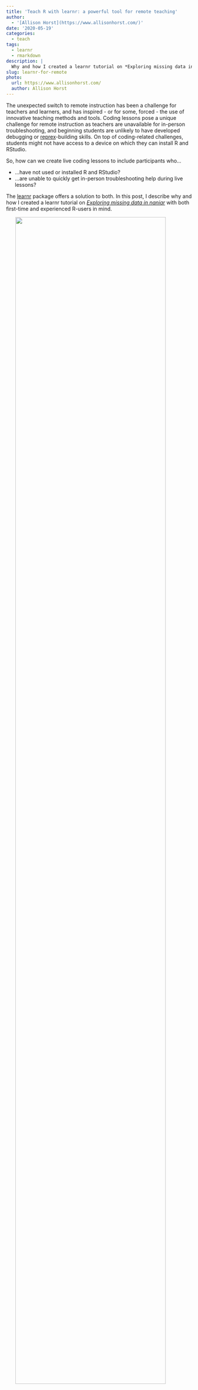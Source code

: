 ```yaml
---
title: 'Teach R with learnr: a powerful tool for remote teaching'
author:
  - '[Allison Horst](https://www.allisonhorst.com/)'
date: '2020-05-19'
categories:
  - teach
tags:
  - learnr
  - rmarkdown
description: |
  Why and how I created a learnr tutorial on *Exploring missing data in naniar*
slug: learnr-for-remote
photo:
  url: https://www.allisonhorst.com/
  author: Allison Horst
---
```




The unexpected switch to remote instruction has been a challenge for teachers and learners, and has inspired - or for some, forced - the use of innovative teaching methods and tools. Coding lessons pose a unique challenge for remote instruction as teachers are unavailable for in-person troubleshooting, and beginning students are unlikely to have developed debugging or [reprex](https://reprex.tidyverse.org/)-building skills. On top of coding-related challenges, students might not have access to a device on which they can install R and RStudio.

So, how can we create live coding lessons to include participants who... 

- ...have not used or installed R and RStudio?
- ...are unable to quickly get in-person troubleshooting help during live lessons? 

The [learnr](https://rstudio.github.io/learnr/) package offers a solution to both. In this post, I describe why and how I created a learnr tutorial on [*Exploring missing data in naniar*](https://allisonhorst.shinyapps.io/missingexplorer/) with both first-time and experienced R-users in mind.

<a href="https://allisonhorst.shinyapps.io/missingexplorer/" target="_blank"><img src="naniar.jpg" width="90%" style="display: block; margin: auto;" /></a>

## 1. Approachable for first-time R users

For my remote lesson on exploring missing data (using [Dr. Nick Tierney](https://www.njtierney.com/)’s [`naniar`](https://cran.r-project.org/web/packages/naniar/vignettes/getting-started-w-naniar.html) package), I expected a combination of: 

- Advanced R users
- Beginning R learners
- Attendees who had never used or seen R & RStudio before

Usually, I have students fork and clone materials from a GitHub repo so that they can follow along in the RStudio IDE (Desktop, or through [RStudio Cloud](https://rstudio.cloud/)). For my live lesson, I wanted *everyone* - even those who had never used or seen R/RStudio before - to be able to write and run R code successfully, and I didn’t want those first-time R-users to need to navigate the IDE at the same time. 

### learnr tutorials look and feel like a simple website 

I love the RStudio IDE. If you’re reading this, you probably do, too. But try to remember what it felt like the first time you opened it. There is a lot there, and it takes a long time to feel really comfortable navigating it. Eventually, most R-users will need to become good friends with the RStudio IDE. But for first-time users working remotely and without hands-on help, a learnr tutorial - which looks like a simple, easy-to-navigate website - could be a more familiar and welcoming entry. 

For example, here is what my [*Exploring missing values in naniar*](https://allisonhorst.shinyapps.io/missingexplorer/) tutorial looks like: 

<a href="https://allisonhorst.shinyapps.io/missingexplorer/" target="_blank"><img src="tutorial_home.png" width="90%" style="display: block; margin: auto;" /></a>

### No installing or importing necessary

Both [RStudio Cloud](https://rstudio.cloud/) and learnr solve this problem. No need for R, RStudio, or package installation for learners to get up-and-running. And in learnr, learners don’t even need to read in data; it can already exist as a pre-stored object (e.g. data frame) that can be directly referred to throughout the tutorial. That means that **tutorial users can immediately start exploring and playing with the data at virtually no start-up cost**. Again, reading in data and naming objects are critical skills that every user will eventually need to learn. Let them learn it later. Let the first time be just the awesome stuff with learnr.

## 2. Customized hints and solutions

Another major hurdle of remote teaching is how to help students when they get stuck. learnr solves this problem in several ways. 

### You decide the starting point

Writing code from scratch can be intimidating for first-time users. In learnr tutorials you decide what code already exists, and users can build on that. 

For example, you can pre-populate a code example for a basic graph with `ggplot2`, and users could just add or update variables for the x- and y- aesthetic. Even better: there is no risk of them breaking it. For each code example, there is a button in the top left to “Start Over,” which will return the code to the original. 

In the exercise below, there is existing code to make an UpSet plot to explore co-occurrence of missing  values:

<img src="example_code.png" width="60%" style="display: block; margin: auto;" />

### Hints

This might be my favorite thing about learnr - it’s easy to add one or more customized hints that students can look to when they get stuck. When learners are working through tutorials on their own, I think this is an awesome option to lead them along without giving away the answer. 

<img src="hint.png" width="60%" style="display: block; margin: auto;" />

### Solutions

If you want users to be able to see the full solution, you can make that easily available too. This is especially useful in a live-coding demo, when participants can fall behind if they need to troubleshoot or read through a sequence of Hints. Once a solution is created, a Solution button will appear in the code exercise. There’s even a convenient ‘Copy to Clipboard’ button built-in. 

<img src="solution.png" width="60%" style="display: block; margin: auto;" />

Learn how to add solutions, hints and more to your learnr tutorial [here](https://rstudio.github.io/learnr/)!

## 3. Customize your tutorial with CSS

I wanted the look of my learnr tutorial be highly customized. That meant some CSS, and involved just a few steps:

- Making a new /css directory in my tutorial project
- Creating a new .css file in it
- Adding that to the YAML output format (see more in Section 3.1.4.1 [here](https://bookdown.org/yihui/rmarkdown/html-document.html))
- Update CSS with a lot of googling, ‘Inspect Element’ and trial & error

Here are some of the custom CSS changes I made for the biggest differences with the smallest effort: 

### Update header color and font

Customizing \<h3> header:


```css
h3 {
  color: teal;
  font-family: 'Roboto Slab', serif;
}
```

...and similar to customize other heading levels (h1, h2, etc.).

Remember that if you are using google fonts (like Roboto Slab here) you’ll need to set that up. 

### Update body background & font


```css
body {
  background-color: white;
  font-family: 'Source Sans Pro', sans-serif;
  font-size: 12;
}
```

### Update menu aesthetics

Tons of options to update the overall menu look: 


```css
.topicsList .topic {
    font-family: 'Roboto Slab', serif;
    line-height: 40px;
    font-size: 15px;
    padding-left: 10px;
    cursor: pointer;
    background-repeat: no-repeat;
    background-size: 2px 80px;
    background-position: left 100%;
        background-position-y: 100%;
    background-image: url(images/topicProgress.png);
    border-bottom: 1px solid teal;
    -webkit-transition-property: background-position;
    transition-property: background-position;
    -webkit-transition-duration: 0.25s;
    transition-duration: 0.25s;
}
```

And this stuff changes the look & color of the menu item you click on: 


```css
.topicsList .topic.current {
    font-family: 'Roboto Slab', serif;
    background-color: orange;
    color: #ffffff;
    border: 0px;
}
```

...plus a bunch more stuff, but those are some that made me the happiest with the look of my tutorial with minimal effort. 

### Font awesome icons! 

Icons are great for organization and visual interest in course materials. I used icons to indicate coding examples, exercises, and critical thinking questions. Install and attach the [`fontawesome`](https://github.com/rstudio/fontawesome) package in R to add [Font Awesome](https://fontawesome.com/) icons directly to your tutorial. 

For example, this...  

```r
fa("fas fa-bug", fill = "orange")
```

...adds this: 

<svg style="height:0.8em;top:.04em;position:relative;fill:orange;" viewBox="0 0 512 512"><path d="M511.988 288.9c-.478 17.43-15.217 31.1-32.653 31.1H424v16c0 21.864-4.882 42.584-13.6 61.145l60.228 60.228c12.496 12.497 12.496 32.758 0 45.255-12.498 12.497-32.759 12.496-45.256 0l-54.736-54.736C345.886 467.965 314.351 480 280 480V236c0-6.627-5.373-12-12-12h-24c-6.627 0-12 5.373-12 12v244c-34.351 0-65.886-12.035-90.636-32.108l-54.736 54.736c-12.498 12.497-32.759 12.496-45.256 0-12.496-12.497-12.496-32.758 0-45.255l60.228-60.228C92.882 378.584 88 357.864 88 336v-16H32.666C15.23 320 .491 306.33.013 288.9-.484 270.816 14.028 256 32 256h56v-58.745l-46.628-46.628c-12.496-12.497-12.496-32.758 0-45.255 12.498-12.497 32.758-12.497 45.256 0L141.255 160h229.489l54.627-54.627c12.498-12.497 32.758-12.497 45.256 0 12.496 12.497 12.496 32.758 0 45.255L424 197.255V256h56c17.972 0 32.484 14.816 31.988 32.9zM257 0c-61.856 0-112 50.144-112 112h224C369 50.144 318.856 0 257 0z"/></svg>


## 4. Sounds great, but can it handle my class size and usage? 

This was one of my biggest concerns about running a live lesson with a learnr tutorial: given limitations on hours & data, would the app (hosted through [shinyapps.io](https://www.shinyapps.io/)) crash when everyone tried to use it?

RStudio’s [Barret Schloerke](http://schloerke.com/) directed me to this [essential post](https://cran.r-project.org/web/packages/learnr/vignettes/shinyapps-publishing.html) by Angela Li (<a href="https://twitter.com/CivicAngela"><i class="fab fa-twitter"></i></a>), which answers this question exactly. Following Angela’s super helpful post, and expecting ~75 people to simultaneously start and use the app for ~30 min during the lesson, I decided to: 

- Upgrade my subscription to Basic ($99/month - check with your school / university to see if they already have a shinyapps.io subscription or could get one to support teaching)
- Max out instances (to 5 with a Basic subscription)
- Max out instance size (XXXL - 8 GB)
- Set Max Worker Processes to 2
- Set Max Connections to 17
- Set Start Count to 5

See Angela’s post for more information on what these actually do, and to help you decide on settings for your tutorial based on class size and needs.

## 5. Summary

I feel that learnr is a great option for coding lessons and activities, especially for remote instruction with beginning R users.

For me, the biggest benefits of learnr are: 

- Looks and feels like a simple website (great for first-time R users, knowing that eventually they’ll need to work in RStudio IDE)
- No account, login, or installations necessary
- Pre-populated code exercises, hints and solutions ensure no one gets left behind in the absence of in-person troubleshooting
- Data / objects already exist - no need for beginners to import data or store objects
- Easy to publish and share (no forking/cloning/emailing materials)
- Relatively easy to customize with CSS

Some potential drawbacks: 

- You may need to upgrade shinyapps.io subscription to suit course needs
- If you hate CSS, you might not love customizing (I did a lot of Inspecting Elements, and ended up really enjoying it and learning a lot)

My overall rating of learnr as a teaching tool: five stars. Give it a shot, and have fun teaching and learning with a learnr tutorial! 

